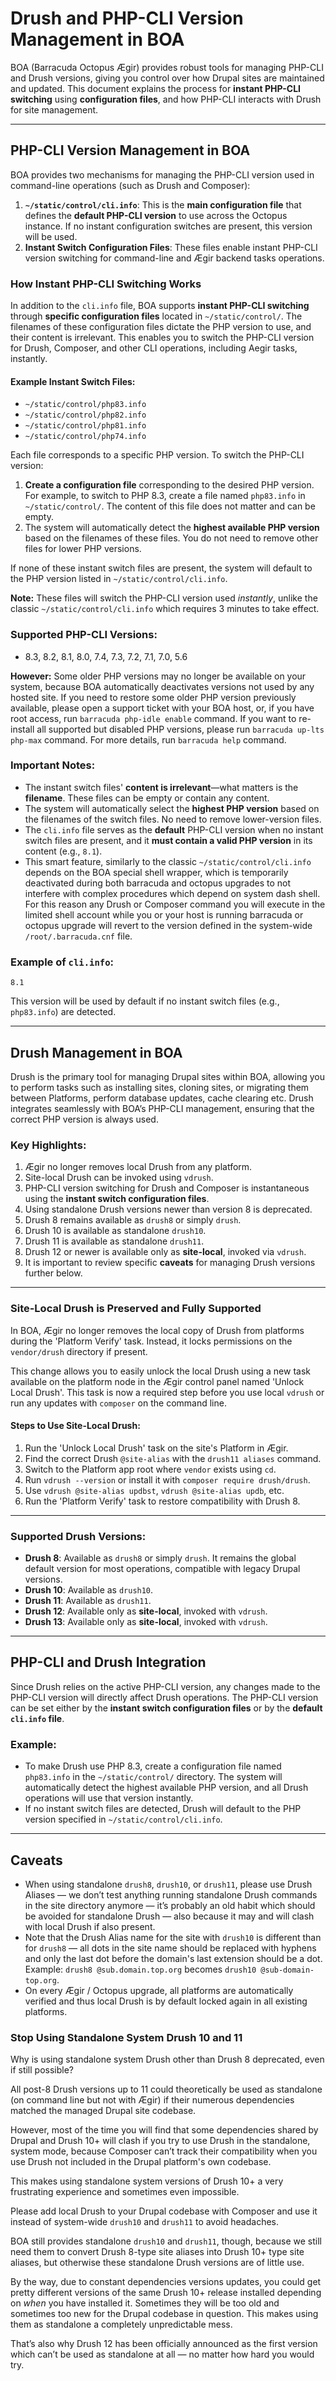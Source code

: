# Drush and PHP-CLI Version Management in BOA

BOA (Barracuda Octopus Ægir) provides robust tools for managing PHP-CLI and Drush versions, giving you control over how Drupal sites are maintained and updated. This document explains the process for **instant PHP-CLI switching** using **configuration files**, and how PHP-CLI interacts with Drush for site management.

---

## PHP-CLI Version Management in BOA

BOA provides two mechanisms for managing the PHP-CLI version used in command-line operations (such as Drush and Composer):

1. **`~/static/control/cli.info`**: This is the **main configuration file** that defines the **default PHP-CLI version** to use across the Octopus instance. If no instant configuration switches are present, this version will be used.
2. **Instant Switch Configuration Files**: These files enable instant PHP-CLI version switching for command-line and Ægir backend tasks operations.

### How Instant PHP-CLI Switching Works

In addition to the `cli.info` file, BOA supports **instant PHP-CLI switching** through **specific configuration files** located in `~/static/control/`. The filenames of these configuration files dictate the PHP version to use, and their content is irrelevant. This enables you to switch the PHP-CLI version for Drush, Composer, and other CLI operations, including Aegir tasks, instantly.

#### Example Instant Switch Files:

- `~/static/control/php83.info`
- `~/static/control/php82.info`
- `~/static/control/php81.info`
- `~/static/control/php74.info`

Each file corresponds to a specific PHP version. To switch the PHP-CLI version:

1. **Create a configuration file** corresponding to the desired PHP version. For example, to switch to PHP 8.3, create a file named `php83.info` in `~/static/control/`. The content of this file does not matter and can be empty.
2. The system will automatically detect the **highest available PHP version** based on the filenames of these files. You do not need to remove other files for lower PHP versions.

If none of these instant switch files are present, the system will default to the PHP version listed in `~/static/control/cli.info`.

**Note:** These files will switch the PHP-CLI version used *instantly*, unlike the classic `~/static/control/cli.info` which requires 3 minutes to take effect.

### Supported PHP-CLI Versions:

- 8.3, 8.2, 8.1, 8.0, 7.4, 7.3, 7.2, 7.1, 7.0, 5.6

**However:** Some older PHP versions may no longer be available on your system, because BOA automatically deactivates versions not used by any hosted site. If you need to restore some older PHP version previously available, please open a support ticket with your BOA host, or, if you have root access, run `barracuda php-idle enable` command. If you want to re-install all supported but disabled PHP versions, please run `barracuda up-lts php-max` command. For more details, run `barracuda help` command.

### Important Notes:

- The instant switch files' **content is irrelevant**—what matters is the **filename**. These files can be empty or contain any content.
- The system will automatically select the **highest PHP version** based on the filenames of the switch files. No need to remove lower-version files.
- The `cli.info` file serves as the **default** PHP-CLI version when no instant switch files are present, and it **must contain a valid PHP version** in its content (e.g., `8.1`).
- This smart feature, similarly to the classic `~/static/control/cli.info` depends on the BOA special shell wrapper, which is temporarily deactivated during both barracuda and octopus upgrades to not interfere with complex procedures which depend on system dash shell. For this reason any Drush or Composer command you will execute in the limited shell account while you or your host is running barracuda or octopus upgrade will revert to the version defined in the system-wide `/root/.barracuda.cnf` file.

### Example of `cli.info`:
```
8.1
```
This version will be used by default if no instant switch files (e.g., `php83.info`) are detected.

---

## Drush Management in BOA

Drush is the primary tool for managing Drupal sites within BOA, allowing you to perform tasks such as installing sites, cloning sites, or migrating them between Platforms, perform database updates, cache clearing etc. Drush integrates seamlessly with BOA’s PHP-CLI management, ensuring that the correct PHP version is always used.

### Key Highlights:

1. Ægir no longer removes local Drush from any platform.
2. Site-local Drush can be invoked using `vdrush`.
3. PHP-CLI version switching for Drush and Composer is instantaneous using the **instant switch configuration files**.
4. Using standalone Drush versions newer than version 8 is deprecated.
5. Drush 8 remains available as `drush8` or simply `drush`.
6. Drush 10 is available as standalone `drush10`.
7. Drush 11 is available as standalone `drush11`.
8. Drush 12 or newer is available only as **site-local**, invoked via `vdrush`.
9. It is important to review specific **caveats** for managing Drush versions further below.

---

### Site-Local Drush is Preserved and Fully Supported

In BOA, Ægir no longer removes the local copy of Drush from platforms during the 'Platform Verify' task. Instead, it locks permissions on the `vendor/drush` directory if present.

This change allows you to easily unlock the local Drush using a new task available on the platform node in the Ægir control panel named 'Unlock Local Drush'. This task is now a required step before you use local `vdrush` or run any updates with `composer` on the command line.

#### Steps to Use Site-Local Drush:

1. Run the 'Unlock Local Drush' task on the site's Platform in Ægir.
2. Find the correct Drush `@site-alias` with the `drush11 aliases` command.
3. Switch to the Platform app root where `vendor` exists using `cd`.
4. Run `vdrush --version` or install it with `composer require drush/drush`.
5. Use `vdrush @site-alias updbst`, `vdrush @site-alias updb`, etc.
6. Run the 'Platform Verify' task to restore compatibility with Drush 8.

---

### Supported Drush Versions:

- **Drush 8**: Available as `drush8` or simply `drush`. It remains the global default version for most operations, compatible with legacy Drupal versions.
- **Drush 10**: Available as `drush10`.
- **Drush 11**: Available as `drush11`.
- **Drush 12**: Available only as **site-local**, invoked with `vdrush`.
- **Drush 13**: Available only as **site-local**, invoked with `vdrush`.

---

## PHP-CLI and Drush Integration

Since Drush relies on the active PHP-CLI version, any changes made to the PHP-CLI version will directly affect Drush operations. The PHP-CLI version can be set either by the **instant switch configuration files** or by the **default `cli.info` file**.

### Example:

- To make Drush use PHP 8.3, create a configuration file named `php83.info` in the `~/static/control/` directory. The system will automatically detect the highest available PHP version, and all Drush operations will use that version instantly.
- If no instant switch files are detected, Drush will default to the PHP version specified in `~/static/control/cli.info`.

---

## Caveats

- When using standalone `drush8`, `drush10`, or `drush11`, please use Drush Aliases — we don’t test anything running standalone Drush commands in the site directory anymore — it’s probably an old habit which should be avoided for standalone Drush — also because it may and will clash with local Drush if also present.
- Note that the Drush Alias name for the site with `drush10` is different than for `drush8` — all dots in the site name should be replaced with hyphens and only the last dot before the domain's last extension should be a dot. Example: `drush8 @sub.domain.top.org` becomes `drush10 @sub-domain-top.org`.
- On every Ægir / Octopus upgrade, all platforms are automatically verified and thus local Drush is by default locked again in all existing platforms.

### Stop Using Standalone System Drush 10 and 11

Why is using standalone system Drush other than Drush 8 deprecated, even if still possible?

All post-8 Drush versions up to 11 could theoretically be used as standalone (on command line but not with Ægir) if their numerous dependencies matched the managed Drupal site codebase.

However, most of the time you will find that some dependencies shared by Drupal and Drush 10+ will clash if you try to use Drush in the standalone, system mode, because Composer can’t track their compatibility when you use Drush not included in the Drupal platform's own codebase.

This makes using standalone system versions of Drush 10+ a very frustrating experience and sometimes even impossible.

Please add local Drush to your Drupal codebase with Composer and use it instead of system-wide `drush10` and `drush11` to avoid headaches.

BOA still provides standalone `drush10` and `drush11`, though, because we still need them to convert Drush 8-type site aliases into Drush 10+ type site aliases, but otherwise these standalone Drush versions are of little use.

By the way, due to constant dependencies versions updates, you could get pretty different versions of the same Drush 10+ release installed depending on *when* you have installed it. Sometimes they will be too old and sometimes too new for the Drupal codebase in question. This makes using them as standalone a completely unpredictable mess.

That’s also why Drush 12 has been officially announced as the first version which can’t be used as standalone at all — no matter how hard you would try.

